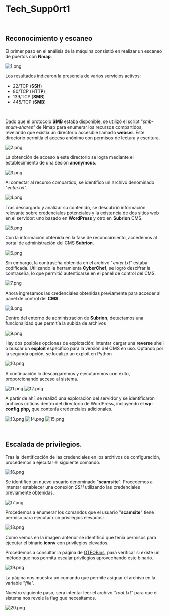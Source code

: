 # Tech_Supp0rt1

<br>

## Reconocimiento y escaneo

El primer paso en el análisis de la máquina consistió en realizar un escaneo de puertos con **Nmap**.

![1.png](_resources/1.png)

Los resultados indicaron la presencia de varios servicios activos:

- 22/TCP (**SSH**)
- 80/TCP (**HTTP**)
- 139/TCP (**SMB**)
- 445/TCP (**SMB**)  

<br>

Dado que el protocolo **SMB** estaba disponible, se utilizó el script "*smb-enum-shares"* de Nmap para enumerar los recursos compartidos, revelando que existía un directorio accesible llamado **websvr**. Este directorio permitía el acceso anónimo con permisos de lectura y escritura.

![2.png](_resources/2.png)

La obtención de acceso a este directorio se logra mediante el establecimiento de una sesión **anonymous**.

![3.png](_resources/3.png)

Al conectar al recurso compartido, se identificó un archivo denominado "*enter.txt*".

![4.png](_resources/4.png)

Tras descargarlo y analizar su contenido, se descubrió información relevante sobre credenciales potenciales y la existencia de dos sitios web en el servidor: uno basado en **WordPress** y otro en **Subrion** CMS.

![5.png](_resources/5.png)

Con la información obtenida en la fase de reconocimiento, accedemos al portal de administración del CMS **Subrion**.

![6.png](_resources/6.png)

Sin embargo, la contraseña obtenida en el archivo "*enter.txt*" estaba codificada. Utilizando la herramienta **CyberChef**, se logró descifrar la contraseña, lo que permitió autenticarse en el panel de control del CMS.

![7.png](_resources/7.png)

Ahora ingresamos las credenciales obtenidas previamente para acceder al panel de control del **CMS**.

![8.png](_resources/8.png)

Dentro del entorno de administración de **Subrion**, detectamos una funcionalidad que permitía la subida de archivos

![9.png](_resources/9.png)

Hay dos posibles opciones de explotación: intentar cargar una **reverse** shell o buscar un **exploit** específico para la versión del CMS en uso. Optando por la segunda opción, se localizó un exploit en Python

![10.png](_resources/10.png)

A continuación lo descargaremos y ejecutaremos con éxito, proporcionando acceso al sistema.

![11.png](_resources/11.png)
![12.png](_resources/12.png)

A partir de ahí, se realizó una exploración del servidor y se identificaron archivos críticos dentro del directorio de WordPress, incluyendo el **wp-config.php,** que contenía credenciales adicionales.

![13.png](_resources/13.png)
![14.png](_resources/14.png)
![15.png](_resources/15.png)

<br>

## Escalada de privilegios.

Tras la identificación de las credenciales en los archivos de configuración, procedemos a ejecutar el siguiente comando:

![16.png](_resources/16.png)

Se identificó un nuevo usuario denominado "**scamsite**". Procedemos a intentar establecer una conexión *SSH* utilizando las credenciales previamente obtenidas.

![17.png](_resources/17.png)

Procedemos a enumerar los comandos que el usuario "**scamsite**" tiene permiso para ejecutar con privilegios elevados:

![18.png](_resources/18.png)

Como vemos en la imagen anterior se identificó que tenía permisos para ejecutar el binario **iconv** con privilegios elevados.

Procedemos a consultar la página de [GTFOBins](https://gtfobins.github.io/gtfobins/iconv/#sudo), para verificar si existe un método que nos permita escalar privilegios aprovechando este binario. 

![19.png](_resources/19.png)

La página nos muestra un comando que permite asignar el archivo en la variable "*file*".

Nuestro siguiente paso, será intentar leer el archivo "*root.txt"* para que el sistema nos revele la flag que necesitamos.

![20.png](_resources/20.png)